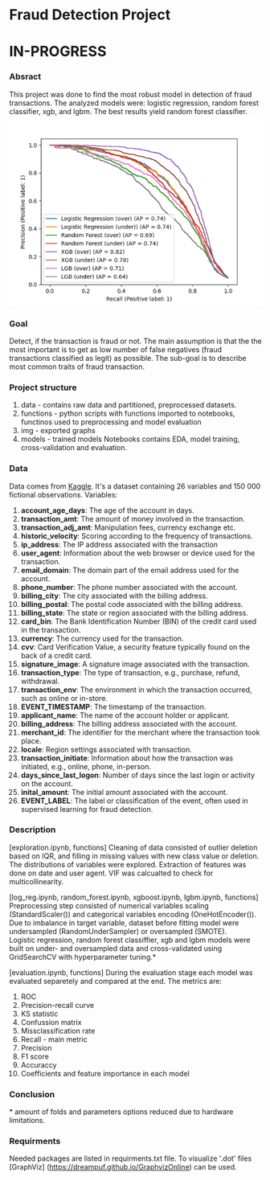 # Fraud Detection Project
# IN-PROGRESS
### Absract
This project was done to find the most robust model in detection of fraud transactions. The analyzed models were: logistic regression, random forest classifier, xgb, and lgbm. The best results yield random forest classifier.
![Results](img/pr_result.png)

### Goal
Detect, if the transaction is fraud or not. The main assumption is that the the most important is to get as low number of false negatives (fraud transactions classified as legit) as possible. The sub-goal is to describe most common traits of fraud transaction.

### Project structure
1. data - contains raw data and partitioned, preprocessed datasets.
2. functions - python scripts with functions imported to notebooks, functinos used to preprocessing and model evaluation
3. img - exported graphs
4. models - trained models
Notebooks contains EDA, model training, cross-validation and evaluation.

### Data
Data comes from [Kaggle](https://www.kaggle.com/datasets/ban7002/fraud-challenge-data). It's a dataset containing 26 variables and 150 000 fictional observations.
Variables:
1. **account_age_days**: The age of the account in days. 
2. **transaction_amt**: The amount of money involved in the transaction.
3. **transaction_adj_amt**: Manipulation fees, currency exchange etc.
4. **historic_velocity**: Scoring according to the frequency of transactions.
5. **ip_address**: The IP address associated with the transaction
6. **user_agent**: Information about the web browser or device used for the transaction.
7. **email_domain**: The domain part of the email address used for the account.
8. **phone_number**: The phone number associated with the account.
9. **billing_city**: The city associated with the billing address.
10. **billing_postal**: The postal code associated with the billing address.
11. **billing_state**: The state or region associated with the billing address.
12. **card_bin**: The Bank Identification Number (BIN) of the credit card used in the transaction.
13. **currency**: The currency used for the transaction.
14. **cvv**: Card Verification Value, a security feature typically found on the back of a credit card.
15. **signature_image**: A signature image associated with the transaction.
16. **transaction_type**: The type of transaction, e.g., purchase, refund, withdrawal.
17. **transaction_env**: The environment in which the transaction occurred, such as online or in-store.
18. **EVENT_TIMESTAMP**: The timestamp of the transaction.
19. **applicant_name**: The name of the account holder or applicant.
20. **billing_address**: The billing address associated with the account.
21. **merchant_id**: The identifier for the merchant where the transaction took place.
22. **locale**: Region settings associated with transaction.
23. **transaction_initiate**: Information about how the transaction was initiated, e.g., online, phone, in-person.
24. **days_since_last_logon**: Number of days since the last login or activity on the account.
25. **inital_amount**: The initial amount associated with the account.
26. **EVENT_LABEL**: The label or classification of the event, often used in supervised learning for fraud detection.

### Description
[exploration.ipynb, functions]
Cleaning of data consisted of outlier deletion based on IQR, and filling in missing values with new class value or deletion. The distributions of variables were explored. Extraction of features was done on date and user agent. VIF was calcualted to check for multicollinearity.

[log_reg.ipynb, random_forest.ipynb, xgboost.ipynb, lgbm.ipynb, functions]
Preprocessing step consisted of numerical variables scaling (StandardScaler()) and categorical variables encoding (OneHotEncoder()). Due to imbalance in target variable, dataset before fitting model were undersampled (RandomUnderSampler) or oversampled (SMOTE).  
Logistic regression, random forest classiffier, xgb and lgbm models were built on under- and oversampled data and cross-validated using GridSearchCV with hyperparameter tuning.*

[evaluation.ipynb, functions]
During the evaluation stage each model was evaluated separetely and compared at the end. The metrics are:
1. ROC
2. Precision-recall curve
3. KS statistic
4. Confussion matrix
5. Missclassification rate
6. Recall - main metric
7. Precision
8. F1 score
9. Accuraccy
10. Coefficients and feature importance in each model

### Conclusion



\* amount of folds and parameters options reduced due to hardware limitations.
### Requirments
Needed packages are listed in requirments.txt file. To visualize '.dot' files [GraphViz] (https://dreampuf.github.io/GraphvizOnline) can be used.

